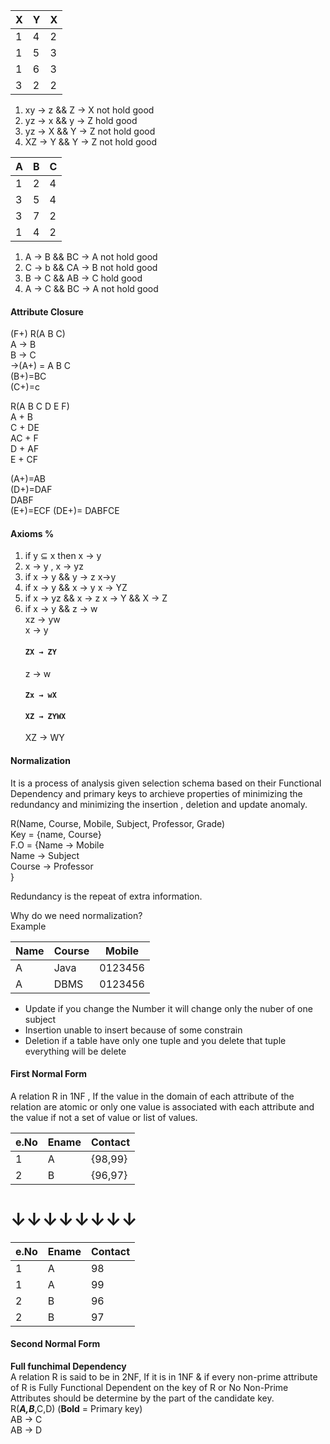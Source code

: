 X|Y|X
---|---|---
1|4|2
1|5|3
1|6|3
3|2|2

1. xy → z && Z → X     not hold good  
2. yz → x && y → Z     hold good
3. yz → X && Y → Z     not hold good  
4. XZ → Y && Y → Z     not hold good  

A|B|C
---|---|---
1|2|4
3|5|4
3|7|2
1|4|2

1. A → B && BC → A    not hold good  
2. C → b && CA → B    not hold good  
3. B → C && AB → C    hold good  
4. A → C && BC → A    not hold good  

#### Attribute Closure
(F+)
    R(A B C)  
    A → B  
    B → C  
→(A+) = A B C  
   (B+)=BC  
   (C+)=c  
   
   R(A B C D E F)  
   A + B  
   C + DE  
   AC + F  
   D + AF  
   E + CF  
   
   (A+)=AB  
   (D+)=DAF  
        DABF  
   (E+)=ECF 
   (DE+)= DABFCE
   
   
#### Axioms % 
1. if y ⊆ x then x → y
2. x → y , x → yz
3. if x → y && y → z
            x→y
4. if x → y && x → y
        x → YZ
5. if x → yz && x → z
    x → Y && X → Z
6. if x → y && z → w  
      xz → yw    
      x → y   
     #### `ZX → ZY`    
      z → w   
     #### `Zx → wX`  
     #### `XZ → ZYWX`  
      XZ → WY
      
#### Normalization
 It is a process of analysis given selection schema based on their Functional Dependency and primary keys to archieve properties of minimizing the redundancy and minimizing the insertion , deletion and update anomaly.  
 
 R(Name, Course, Mobile, Subject, Professor, Grade)  
 Key = {name, Course}  
 F.O = {Name → Mobile  
        Name → Subject  
        Course → Professor  
        }  
        
 Redundancy is the repeat of extra information.
 
 Why do we need normalization?  
 Example   
 
 Name|Course|Mobile
 ---|---|---
 A|Java|0123456
 A|DBMS|0123456
 
 * Update if you change the Number it will change only the nuber of one subject
 * Insertion unable to insert because of some constrain
 * Deletion if a table have only one tuple and you delete that tuple everything will be delete  
 
 #### First Normal Form
 A relation R in 1NF , If the value in the domain of each attribute of the relation are atomic or only one value is associated with each attribute and the value if not a set of value or list of values.  
 
 e.No|Ename|Contact
  ---|---|---
  1 | A|{98,99}
  2|B|{96,97}
   # ↓↓↓↓↓↓↓↓
  
   e.No|Ename|Contact
    ---|---|---
    1 | A|98
    1 | A|99
    2|B|96
    2|B|97
    
 #### Second Normal Form 
 __Full funchimal Dependency__  
  A relation R is said to be in 2NF, If it is in 1NF & if every non-prime attribute of R is Fully Functional Dependent on the key of R or No Non-Prime Attributes should be determine by the part of the candidate key.  
  R(___A,B___,C,D)  (__Bold__ = Primary key)  
    AB → C  
    AB → D  
    